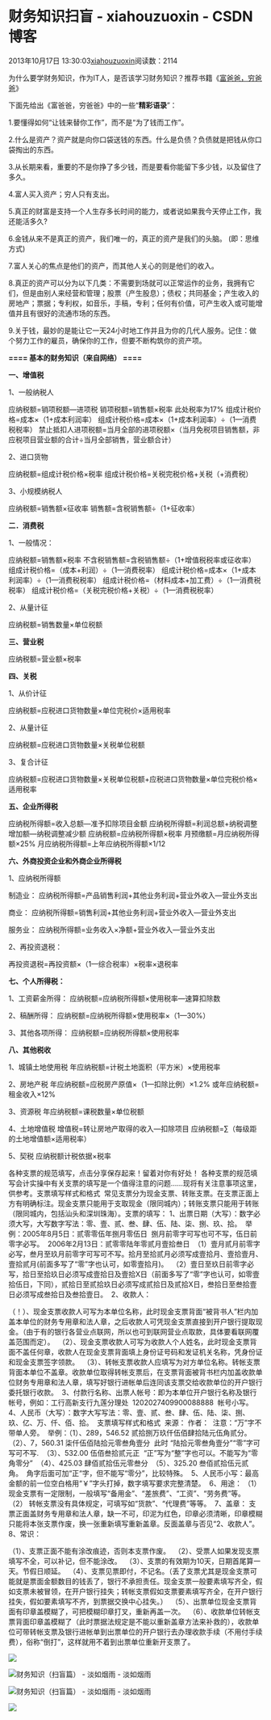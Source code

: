 # 财务知识扫盲 - xiahouzuoxin - CSDN博客





2013年10月17日 13:30:03[xiahouzuoxin](https://me.csdn.net/xiahouzuoxin)阅读数：2114








为什么要学财务知识，作为IT人，是否该学习财务知识？推荐书籍《[富爸爸，穷爸爸](http://baike.baidu.com/link?url=rR_bSP0-XYgovMgTFf_gPZXoGifT5kERBPavx3A7FY_F3sztmHu4hnsCqc9MKUId)》

下面先给出《富爸爸，穷爸爸》中的一些“**精彩语录**”：




1.要懂得如何“让钱来替你工作”，而不是“为了钱而工作”。


2.什么是资产？资产就是向你口袋送钱的东西。什么是负债？负债就是把钱从你口袋掏出的东西。


3.从长期来看，重要的不是你挣了多少钱，而是要看你能留下多少钱，以及留住了多久。


4.富人买入资产；穷人只有支出。


5.真正的财富是支持一个人生存多长时间的能力，或者说如果我今天停止工作，我还能活多久?


6.金钱从来不是真正的资产，我们唯一的，真正的资产是我们的头脑。 (即：思维方式)


7.富人关心的焦点是他们的资产，而其他人关心的则是他们的收入。


8.真正的资产可以分为以下几类：不需要到场就可以正常运作的业务，我拥有它们，但是由别人来经营和管理；股票（产生股息）；债权；共同基金；产生收入的房地产；票据；专利权，如音乐，手稿，专利；任何有价值，可产生收入或可能增值并且有很好的流通市场的东西。


9.关于钱，最妙的是能让它一天24小时地工作并且为你的几代人服务。记住：做个努力工作的雇员，确保你的工作，但要不断构筑你的资产项。




**==== 基本的财务知识（来自网络） ====**

**一、增值税**

1、一般纳税人

应纳税额=销项税额—进项税
销项税额=销售额×税率 此处税率为17%
组成计税价格=成本×（1+成本利润率）
组成计税价格=成本×（1+成本利润率）÷（1—消费税税率）
禁止抵扣人进项税额=当月全部的进项税额×（当月免税项目销售额，非应税项目营业额的合计÷当月全部销售，营业额合计）

2、进口货物

应纳税额=组成计税价格×税率
组成计税价格=关税完税价格+关税（+消费税）

3、小规模纳税人

应纳税额=销售额×征收率
销售额=含税销售额÷（1+征收率）

**二．消费税**

1、一般情况：

应纳税额=销售额×税率
不含税销售额=含税销售额÷（1+增值税税率或征收率）
组成计税价格=（成本+利润）÷（1—消费税率）
组成计税价格=成本×（1+成本利润率）÷（1—消费税税率）
组成计税价格=（材料成本+加工费）÷（1—消费税税率）
组成计税价格=（关税完税价格+关税）÷（1—消费税税率）

2、从量计征

应纳税额=销售数量×单位税额

**三、营业税**

应纳税额=营业额×税率

**四、关税**

1、从价计征

应纳税额=应税进口货物数量×单位完税价×适用税率

2、从量计征

应纳税额=应税进口货物数量×关税单位税额

3、复合计征

应纳税额=应税进口货物数量×关税单位税额+应税进口货物数量×单位完税价格×适用税率

**五、企业所得税**

应纳税所得额=收入总额—准予扣除项目金额
应纳税所得额=利润总额+纳税调整增加额—纳税调整减少额
应纳税额=应纳税所得额×税率
月预缴额=月应纳税所得额×25%
月应纳税所得额=上年应纳税所得额×1/12

**六、外商投资企业和外商企业所得税**

1、应纳税所得额

制造业：
应纳税所得额=产品销售利润+其他业务利润+营业外收入—营业外支出

商业：
应纳税所得额=销售利润+其他业务利润+营业外收入—营业外支出

服务业：
应纳税所得额=业务收入×净额+营业外收入—营业外支出

2、再投资退税：

再投资退税=再投资额×（1—综合税率）×税率×退税率

**七、个人所得税：**

1、工资薪金所得：
应纳税额=应纳税所得额×使用税率—速算扣除数

2、稿酬所得：
应纳税额=应纳税所得额×使用税率×（1—30%）

3、其他各项所得：
应纳税额=应纳税所得额×使用税率

**八、其他税收**

1、城镇土地使用税
年应纳税额=计税土地面积（平方米）×使用税率

2、房地产税
年应纳税额=应税房产原值×（1—扣除比例）×1.2%
或年应纳税额=租金收入×12%

3、资源税
年应纳税额=课税数量×单位税额

4、土地增值税
增值税=转让房地产取得的收入—扣除项目
应纳税额=∑（每级距的土地增值额×适用税率）

5、契税
应纳税额计税依据×税率






各种支票的规范填写，点击分享保存起来！留着对你有好处！
各种支票的规范填写会计实操中有关支票的填写是一个值得注意的问题……现将有关注意事项这里，供参考。支票填写样式和格式 
常见支票分为现金支票、转账支票。在支票正面上方有明确标注。现金支票只能用于支取现金（限同城内）；转账支票只能用于转账（限同城内，包括汕头和深圳珠海）。支票的填写：
1、出票日期（大写）：数字必须大写，大写数字写法：零、壹、贰、叁、肆、伍、陆、柒、捌、玖、拾。 
举例：2005年8月5日：贰零零伍年捌月零伍日 
捌月前零字可写也可不写，伍日前零字必写。 
2006年2月13日：贰零零陆年零贰月壹拾叁日 
（1）壹月贰月前零字必写，叁月至玖月前零字可写可不写。拾月至拾贰月必须写成壹拾月、壹拾壹月、壹拾贰月(前面多写了“零”字也认可，如零壹拾月)。 
（2）壹日至玖日前零字必写，拾日至拾玖日必须写成壹拾日及壹拾X日（前面多写了“零”字也认可，如零壹拾伍日，下同），贰拾日至贰拾玖日必须写成贰拾日及贰拾X日，叁拾日至叁拾壹日必须写成叁拾日及叁拾壹日。 
2、收款人：

（！）、现金支票收款人可写为本单位名称，此时现金支票背面“被背书人”栏内加盖本单位的财务专用章和法人章，之后收款人可凭现金支票直接到开户银行提取现金。（由于有的银行各营业点联网，所以也可到联网营业点取款，具体要看联网覆盖范围而定）。 
（2）、现金支票收款人可写为收款人个人姓名，此时现金支票背面不盖任何章，收款人在现金支票背面填上身份证号码和发证机关名称，凭身份证和现金支票签字领款。 
（3）、转帐支票收款人应填写为对方单位名称。转帐支票背面本单位不盖章。收款单位取得转帐支票后，在支票背面被背书栏内加盖收款单位财务专用章和法人章，填写好银行进帐单后连同该支票交给收款单位的开户银行委托银行收款。 
3、付款行名称、出票人帐号：即为本单位开户银行名称及银行帐号，例如：工行高新支行九莲分理处 
1202027409900088888 
帐号小写。 
4、人民币（大写）：数字大写写法：零、壹、贰、叁、肆、伍、陆、柒、捌、玖、亿、万、仟、佰、拾。 
支票填写样式和格式 
来源： 作者： 
注意：“万”字不带单人旁。 
举例：（1）、289，546.52 贰拾捌万玖仟伍佰肆拾陆元伍角贰分。 
（2）、7，560.31 柒仟伍佰陆拾元零叁角壹分 
此时 “陆拾元零叁角壹分”“零”字可写可不写. 
（3）、532.00 伍佰叁拾贰元正 
“正”写为“整”字也可以。不能写为“零角零分” 
（4）、425.03 肆佰贰拾伍元零叁分 
（5）、325.20 叁佰贰拾伍元贰角。 
角字后面可加“正“字，但不能写“零分”，比较特殊。 
5、人民币小写：最高金额的前一位空白格用“￥”字头打掉，数字填写要求完整清楚。 
6、用途：
（1） 现金支票有一定限制，一般填写“备用金”、“差旅费”、“工资”、“劳务费”等。 
（2） 转帐支票没有具体规定，可填写如“货款”、“代理费”等等。 
7、盖章：
支票正面盖财务专用章和法人章，缺一不可，印泥为红色，印章必须清晰，印章模糊只能将本张支票作废，换一张重新填写重新盖章。反面盖章与否见“2、收款人”。 
8、常识：

（1）、支票正面不能有涂改痕迹，否则本支票作废。 
（2）、受票人如果发现支票填写不全，可以补记，但不能涂改。 
（3）、支票的有效期为10天，日期首尾算一天。节假日顺延。 
（4）、支票见票即付，不记名。（丢了支票尤其是现金支票可能就是票面金额数目的钱丢了，银行不承担责任。现金支票一般要素填写齐全，假如支票未被冒领，在开户银行挂失；转帐支票假如支票要素填写齐全，在开户银行挂失，假如要素填写不齐，到票据交换中心挂失。） 
（5）、出票单位现金支票背面有印章盖模糊了，可把模糊印章打叉，重新再盖一次。 
（6）、收款单位转帐支票背面印章盖模糊了（此时票据法规定是不能以重新盖章方法来补救的），收款单位可带转帐支票及银行进帐单到出票单位的开户银行去办理收款手续（不用付手续费），俗称“倒打”，这样就用不着到出票单位重新开支票了。 


![](http://img.ph.126.net/xeEe9H3okc7dWigWSUesUw==/823314306880146303.jpg)



![财务知识（扫盲篇） - 淡如烟雨 - 淡如烟雨](http://img.ph.126.net/V-465kY_O_-aZEF0wSGAWQ==/908882699800297374.jpg)



![财务知识（扫盲篇） - 淡如烟雨 - 淡如烟雨](http://img.ph.126.net/xFQz6fsCrwHApzO-BbJ7EQ==/882705526966267870.jpg)



![](http://img.ph.126.net/xwOd85Z4aHQ8H62TLWZ62A==/2217459866528297903.jpg)


